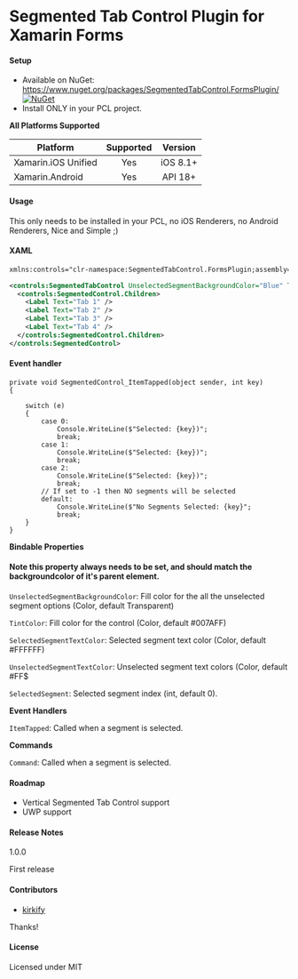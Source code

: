 # Segmented Tab Control Plugin for Xamarin Forms

#### Setup
* Available on NuGet: https://www.nuget.org/packages/SegmentedTabControl.FormsPlugin/ [![NuGet](https://img.shields.io/nuget/v/SegmentedTabControl.FormsPlugin.svg?label=NuGet)](https://www.nuget.org/packages/SegmentedTabControl.FormsPlugin/)
* Install ONLY in your PCL project.

**All Platforms Supported**

|Platform|Supported|Version|
| ------------------- | :-----------: | :-----------: |
|Xamarin.iOS Unified|Yes|iOS 8.1+
|Xamarin.Android|Yes|API 18+

#### Usage

This only needs to be installed in your PCL, no iOS Renderers, no Android Renderers, Nice and Simple ;)

#### XAML

```xml
xmlns:controls="clr-namespace:SegmentedTabControl.FormsPlugin;assembly=SegmentedTabControl"
```

```xml
<controls:SegmentedTabControl UnselectedSegmentBackgroundColor="Blue" TintColor="#007AFF" SelectedSegment="0">
  <controls:SegmentedControl.Children>
    <Label Text="Tab 1" />
    <Label Text="Tab 2" />
    <Label Text="Tab 3" />
    <Label Text="Tab 4" />
  </controls:SegmentedControl.Children>
</controls:SegmentedControl>
```

#### Event handler

```
private void SegmentedControl_ItemTapped(object sender, int key)
{
	
	switch (e)
	{
		case 0:
			Console.WriteLine($"Selected: {key})";
			break;
		case 1:
			Console.WriteLine($"Selected: {key})";
			break;
		case 2:
			Console.WriteLine($"Selected: {key})";
			break;
		// If set to -1 then NO segments will be selected
		default:
			Console.WriteLine($"No Segments Selected: {key}";
			break;
	}
}
```

**Bindable Properties**

#### Note this property always needs to be set, and should match the backgroundcolor of it's parent element.
```UnselectedSegmentBackgroundColor```: Fill color for the all the unselected segment options (Color, default Transparent)

```TintColor```: Fill color for the control (Color, default #007AFF)

```SelectedSegmentTextColor```: Selected segment text color (Color, default #FFFFFF)

```UnselectedSegmentTextColor```: Unselected segment text colors (Color, default #FF$

```SelectedSegment```: Selected segment index (int, default 0).

**Event Handlers**

```ItemTapped```: Called when a segment is selected.

**Commands**

```Command```: Called when a segment is selected.

#### Roadmap

* Vertical Segmented Tab Control support
* UWP support

#### Release Notes

1.0.0

First release

#### Contributors
* [kirkify](https://github.com/kirkify)

Thanks!

#### License
Licensed under MIT
